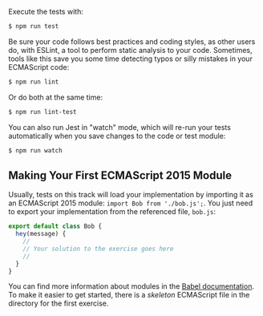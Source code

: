 Execute the tests with:

```bash
$ npm run test
```

Be sure your code follows best practices and coding styles, as other users do, with
ESLint, a tool to perform static analysis to your code. Sometimes, tools like this
save you some time detecting typos or silly mistakes in your ECMAScript code:

```bash
$ npm run lint
```

Or do both at the same time:

```bash
$ npm run lint-test
```

You can also run Jest in "watch" mode, which will re-run your tests automatically when you save changes to the code or test module:

```bash
$ npm run watch
```


## Making Your First ECMAScript 2015 Module

Usually, tests on this track will load your implementation by importing it as an
ECMAScript 2015 module: `import Bob from './bob.js';`. You just
need to export your implementation from the referenced file, `bob.js`:

```javascript
export default class Bob {
  hey(message) {
	//
	// Your solution to the exercise goes here
	//
  }
}
```

You can find more information about modules in the
[Babel documentation](https://babeljs.io/docs/learn-es2015/#modules).
To make it easier to get started, there is a *skeleton* ECMAScript file in the
directory for the first exercise.
